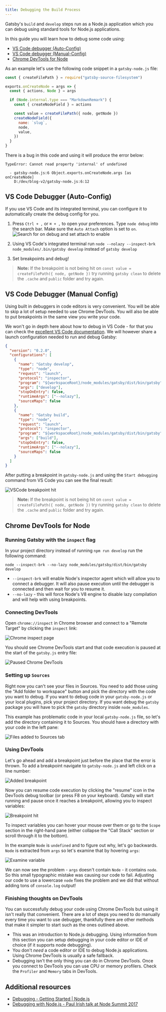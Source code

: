 ```yaml
---
title: Debugging the Build Process
---
```


Gatsby's `build` and `develop` steps run as a Node.js application which you can debug using standard tools for Node.js applications.

In this guide you will learn how to debug some code using:

- [VS Code debugger (Auto-Config)](#vs-code-debugger-auto-config)
- [VS Code debugger (Manual-Config)](#vs-code-debugger-manual-config)
- [Chrome DevTools for Node](#chrome-devtools-for-node)

As an example let's use the following code snippet in a `gatsby-node.js` file:

```js:title=gatsby-node.js
const { createFilePath } = require("gatsby-source-filesystem")

exports.onCreateNode = args => {
  const { actions, Node } = args

  if (Node.internal.type === "MarkdownRemark") {
    const { createNodeField } = actions

    const value = createFilePath({ node, getNode })
    createNodeField({
      name: `slug`,
      node,
      value,
    })
  }
}
```

There is a bug in this code and using it will produce the error below:

```
TypeError: Cannot read property 'internal' of undefined

  - gatsby-node.js:6 Object.exports.onCreateNode.args [as onCreateNode]
    D:/dev/blog-v2/gatsby-node.js:6:12
```

## VS Code Debugger (Auto-Config)

If you use VS Code and its integrated terminal, you can configure it to automatically create the debug config for you.

1.  Press `Ctrl + ,` or `⌘ + ,` to open your preferences. Type `node debug` into the search bar. Make sure the `Auto Attach` option is set to `on`.
    ![Search for on debug and set attach to enable](./images/set-node-attach-to-on.png)

2.  Using VS Code's integrated terminal run `node --nolazy --inspect-brk node_modules/.bin/gatsby develop` instead of `gatsby develop`

3.  Set breakpoints and debug!

> **Note:** If the breakpoint is not being hit on `const value = createFilePath({ node, getNode })`
> try running `gatsby clean` to delete the `.cache` and `public` folder and try again.

## VS Code Debugger (Manual Config)

Using built in debuggers in code editors is very convenient. You will be able to skip a lot of setup needed to use Chrome DevTools. You will also be able to put breakpoints in the same view you write your code.

We won't go in depth here about how to debug in VS Code - for that you can check the [excellent VS Code documentation](https://code.visualstudio.com/docs/editor/debugging). We will however share a launch configuration needed to run and debug Gatsby:

```json:title=launch.json
{
  "version": "0.2.0",
  "configurations": [
    {
      "name": "Gatsby develop",
      "type": "node",
      "request": "launch",
      "protocol": "inspector",
      "program": "${workspaceRoot}/node_modules/gatsby/dist/bin/gatsby",
      "args": ["develop"],
      "stopOnEntry": false,
      "runtimeArgs": ["--nolazy"],
      "sourceMaps": false
    },
    {
      "name": "Gatsby build",
      "type": "node",
      "request": "launch",
      "protocol": "inspector",
      "program": "${workspaceRoot}/node_modules/gatsby/dist/bin/gatsby",
      "args": ["build"],
      "stopOnEntry": false,
      "runtimeArgs": ["--nolazy"],
      "sourceMaps": false
    }
  ]
}
```

After putting a breakpoint in `gatsby-node.js` and using the `Start debugging` command from VS Code you can see the final result:

![VSCode breakpoint hit](./images/vscode-debug.png)

> **Note:** If the breakpoint is not being hit on `const value = createFilePath({ node, getNode })`
> try running `gatsby clean` to delete the `.cache` and `public` folder and try again.

## Chrome DevTools for Node

### Running Gatsby with the `inspect` flag

In your project directory instead of running `npm run develop` run the following command:

```shell
node --inspect-brk --no-lazy node_modules/gatsby/dist/bin/gatsby develop
```

- `--inspect-brk` will enable Node's inspector agent which will allow you to connect a debugger. It will also pause execution until the debugger is connected and then wait for you to resume it.
- `--no-lazy` - this will force Node's V8 engine to disable lazy compilation and will help with using breakpoints.

### Connecting DevTools

Open `chrome://inspect` in Chrome browser and connect to a "Remote Target" by clicking the `inspect` link:

![Chrome inspect page](./images/chrome-devtools-inspect.png)

You should see Chrome DevTools start and that code execution is paused at the start of the `gatsby.js` entry file:

![Paused Chrome DevTools](./images/chrome-devtools-init.png)

### Setting up `Sources`

Right now you can't see your files in Sources. You need to add those using the "Add folder to workspace" button and pick the directory with the code you want to debug. If you want to debug code in your `gatsby-node.js` or your local plugins, pick your project directory. If you want debug the `gatsby` package you will have to pick the `gatsby` directory inside `node_modules`.

This example has problematic code in your local `gatsby-node.js` file, so let's add the directory containing it to Sources. You should have a directory with your code in the left pane:

![Files added to Sources tab](./images/chrome-devtools-files.png)

### Using DevTools

Let's go ahead and add a breakpoint just before the place that the error is thrown. To add a breakpoint navigate to `gatsby-node.js` and left click on a line number:

![Added breakpoint](./images/chrome-devtools-new-breakpoint.png)

Now you can resume code execution by clicking the "resume" icon in the DevTools debug toolbar (or press F8 on your keyboard). Gatsby will start running and pause once it reaches a breakpoint, allowing you to inspect variables:

![Breakpoint hit](./images/chrome-devtools-breakpoint-hit.png)

To inspect variables you can hover your mouse over them or go to the `Scope` section in the right-hand pane (either collapse the "Call Stack" section or scroll through it to the bottom).

In the example `Node` is `undefined` and to figure out why, let's go backwards. `Node` is extracted from `args` so let's examine that by hovering `args`:

![Examine variable](./images/chrome-devtools-examine-var.png)

We can now see the problem - `args` doesn't contain `Node` - it contains `node`. So this small typographic mistake was causing our code to fail. Adjusting our code to use a lowercase `node` fixes the problem and we did that without adding tons of `console.log` output!

### Finishing thoughts on DevTools

You can successfully debug your code using Chrome DevTools but using it isn't really that convenient. There are a lot of steps you need to do manually every time you want to use debugger, thankfully there are other methods that make it simpler to start such as the ones outlined above.

- This was an introduction to Node.js debugging. Using information from this section you can setup debugging in your code editor or IDE of choice (if it supports node debugging).
- You don't _need_ a code editor or IDE to debug Node.js applications. Using Chrome DevTools is usually a safe fallback.
- Debugging isn't the only thing you can do in Chrome DevTools. Once you connect to DevTools you can use CPU or memory profilers. Check the `Profiler` and `Memory` tabs in DevTools.

## Additional resources

- [Debugging - Getting Started | Node.js](https://nodejs.org/en/docs/guides/debugging-getting-started/)
- [Debugging with Node.js - Paul Irish talk at Node Summit 2017](https://www.youtube.com/watch?v=Xb_0awoShR8)
